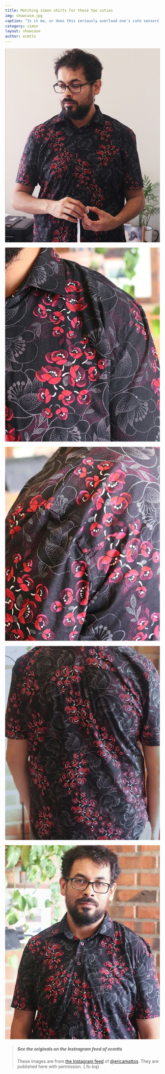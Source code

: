 ```yaml
---
title: Matching simon shirts for these two cuties
img: showcase.jpg
caption: "Is it me, or does this seriously overload one's cute sensors?"
category: simon
layout: showcase
author: ecmtts
---
```

![Model + tapemeasure](/img/showcase/matching-simon/view2.jpg)

![That fabric is gorgeous](img/showcase/matching-simon/view3.jpg)

![Shoulder slope](/img/showcase/matching-simon/view4.jpg)

![View from the back](/img/showcase/matching-simon/view5.jpg)

![Hi camera](/img/showcase/matching-simon/view6.jpg)

> ##### See the originals on the Instragram feed of ecmtts
>
> These images are from 
> [the Instagram feed](https://www.instagram.com/ecmtts/)
> of [@ericamattos](/users/ericamattos).
> They are published here with permission.
{.fs-bq}
